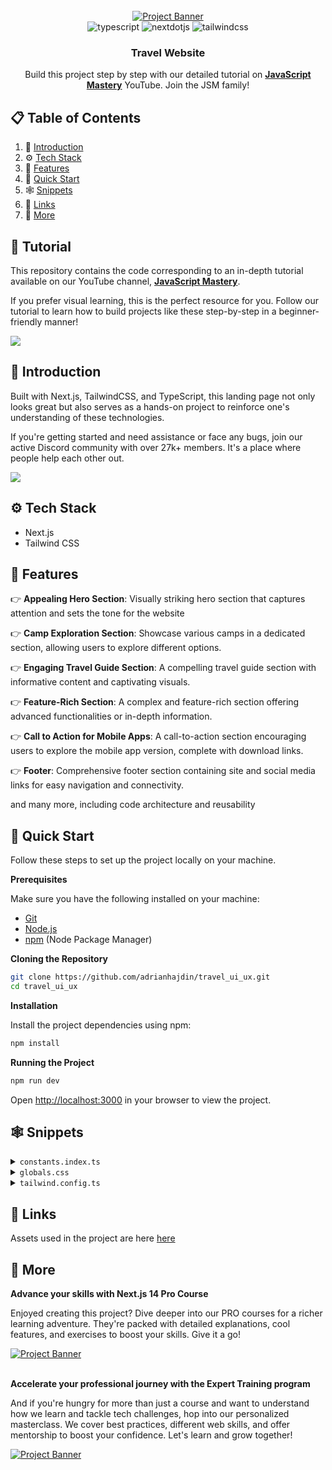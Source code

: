 <div align="center">
  <br />
    <a href="https://youtu.be/cuzw4vL1z5E?feature=shared" target="_blank">
      <img src="https://github.com/adrianhajdin/travel_ui_ux/assets/151519281/c72ebf75-847d-4a98-8f8a-24be02dac752" alt="Project Banner">
    </a>
  <br />

  <div>
    <img src="https://img.shields.io/badge/-Typescript-black?style=for-the-badge&logoColor=white&logo=typescript&color=3178C6" alt="typescript" />
    <img src="https://img.shields.io/badge/-Next_JS-black?style=for-the-badge&logoColor=white&logo=nextdotjs&color=000000" alt="nextdotjs" />
    <img src="https://img.shields.io/badge/-Tailwind_CSS-black?style=for-the-badge&logoColor=white&logo=tailwindcss&color=06B6D4" alt="tailwindcss" />
  </div>

  <h3 align="center">Travel Website</h3>

   <div align="center">
     Build this project step by step with our detailed tutorial on <a href="https://www.youtube.com/@javascriptmastery/videos" target="_blank"><b>JavaScript Mastery</b></a> YouTube. Join the JSM family!
    </div>
</div>

## 📋 <a name="table">Table of Contents</a>

1. 🤖 [Introduction](#introduction)
2. ⚙️ [Tech Stack](#tech-stack)
3. 🔋 [Features](#features)
4. 🤸 [Quick Start](#quick-start)
5. 🕸️ [Snippets](#snippets)
6. 🔗 [Links](#links)
7. 🚀 [More](#more)

## 🚨 Tutorial

This repository contains the code corresponding to an in-depth tutorial available on our YouTube channel, <a href="https://www.youtube.com/@javascriptmastery/videos" target="_blank"><b>JavaScript Mastery</b></a>.

If you prefer visual learning, this is the perfect resource for you. Follow our tutorial to learn how to build projects like these step-by-step in a beginner-friendly manner!

<a href="https://youtu.be/cuzw4vL1z5E?feature=shared" target="_blank"><img src="https://github.com/sujatagunale/EasyRead/assets/151519281/1736fca5-a031-4854-8c09-bc110e3bc16d" /></a>

## <a name="introduction">🤖 Introduction</a>

Built with Next.js, TailwindCSS, and TypeScript, this landing page not only looks great but also serves as a hands-on project to reinforce one's understanding of these technologies.

If you're getting started and need assistance or face any bugs, join our active Discord community with over 27k+ members. It's a place where people help each other out.

<a href="https://discord.com/invite/n6EdbFJ" target="_blank"><img src="https://github.com/sujatagunale/EasyRead/assets/151519281/618f4872-1e10-42da-8213-1d69e486d02e" /></a>

## <a name="tech-stack">⚙️ Tech Stack</a>

- Next.js
- Tailwind CSS

## <a name="features">🔋 Features</a>

👉 **Appealing Hero Section**: Visually striking hero section that captures attention and sets the tone for the website

👉 **Camp Exploration Section**: Showcase various camps in a dedicated section, allowing users to explore different options.

👉 **Engaging Travel Guide Section**: A compelling travel guide section with informative content and captivating visuals.

👉 **Feature-Rich Section**: A complex and feature-rich section offering advanced functionalities or in-depth information.

👉 **Call to Action for Mobile Apps**: A call-to-action section encouraging users to explore the mobile app version, complete with download links.

👉 **Footer**: Comprehensive footer section containing site and social media links for easy navigation and connectivity.

and many more, including code architecture and reusability

## <a name="quick-start">🤸 Quick Start</a>

Follow these steps to set up the project locally on your machine.

**Prerequisites**

Make sure you have the following installed on your machine:

- [Git](https://git-scm.com/)
- [Node.js](https://nodejs.org/en)
- [npm](https://www.npmjs.com/) (Node Package Manager)

**Cloning the Repository**

```bash
git clone https://github.com/adrianhajdin/travel_ui_ux.git
cd travel_ui_ux
```

**Installation**

Install the project dependencies using npm:

```bash
npm install
```

**Running the Project**

```bash
npm run dev
```

Open [http://localhost:3000](http://localhost:3000) in your browser to view the project.

## <a name="snippets">🕸️ Snippets</a>

<details>
<summary><code>constants.index.ts</code></summary>

```typescript
// NAVIGATION
export const NAV_LINKS = [
  { href: "/", key: "home", label: "Home" },
  { href: "/", key: "how_TrailBuddy_work", label: "How TrailBuddy Work?" },
  { href: "/", key: "services", label: "Services" },
  { href: "/", key: "pricing ", label: "Pricing " },
  { href: "/", key: "contact_us", label: "Contact Us" },
];

// CAMP SECTION
export const PEOPLE_URL = [
  "/person-1.png",
  "/person-2.png",
  "/person-3.png",
  "/person-4.png",
];

// FEATURES SECTION
export const FEATURES = [
  {
    title: "Real maps can be offline",
    icon: "/map.svg",
    variant: "green",
    description:
      "We provide a solution for you to be able to use our application when climbing, yes offline maps you can use at any time there is no signal at the location",
  },
  {
    title: "Set an adventure schedule",
    icon: "/calendar.svg",
    variant: "green",
    description:
      "Schedule an adventure with friends. On holidays, there are many interesting offers from TrailBuddy. That way, there's no more discussion",
  },
  {
    title: "Technology using augment reality",
    icon: "/tech.svg",
    variant: "green",
    description:
      "Technology uses augmented reality as a guide to your hiking trail in the forest to the top of the mountain. Already supported by the latest technology without an internet connection",
  },
  {
    title: "Many new locations every month",
    icon: "/location.svg",
    variant: "orange",
    description:
      "Lots of new locations every month, because we have a worldwide community of climbers who share their best experiences with climbing",
  },
];

// FOOTER SECTION
export const FOOTER_LINKS = [
  {
    title: "Learn More",
    links: [
      "About TrailBuddy",
      "Press Releases",
      "Environment",
      "Jobs",
      "Privacy Policy",
      "Contact Us",
    ],
  },
  {
    title: "Our Community",
    links: ["Climbing xixixi", "Hiking TrailBuddy", "TrailBuddy kinthill"],
  },
];

export const FOOTER_CONTACT_INFO = {
  title: "Contact Us",
  links: [
    { label: "Admin Officer", value: "123-456-7890" },
    { label: "Email Officer", value: "TrailBuddy@akinthil.com" },
  ],
};

export const SOCIALS = {
  title: "Social",
  links: [
    "/facebook.svg",
    "/instagram.svg",
    "/twitter.svg",
    "/youtube.svg",
    "/wordpress.svg",
  ],
};
```

</details>

<details>
<summary><code>globals.css</code></summary>

```typescript
@import url('https://fonts.googleapis.com/css2?family=Inter:wght@400;500;600;700;800&display=swap');

@tailwind base;
@tailwind components;
@tailwind utilities;

* {
  margin: 0;
  padding: 0;
  box-sizing: border-box;
}

body {
  font-family: Inter;
}

@layer utilities {
  .btn_white {
    @apply  border-white bg-white px-8 py-3 text-green-50
  }
  .btn_white_text  {
    @apply  border-white bg-white px-8 py-3 text-gray-90
  }
  .btn_green  {
    @apply  border-green-50 bg-green-50 px-8 py-5 text-white
  }
  .btn_dark_green {
    @apply  bg-green-90 px-8 py-4 text-white transition-all hover:bg-black
  }
  .btn_dark_green_outline  {
    @apply border-gray-20 bg-green-90 px-8 py-5 text-white
  }

  .max-container {
    @apply mx-auto max-w-[1440px];
  }

  .padding-container {
    @apply px-6 lg:px-20 3xl:px-0;
  }

  .flexCenter {
    @apply flex items-center justify-center;
  }

  .flexBetween {
    @apply flex items-center justify-between;
  }

  .flexStart {
    @apply flex items-center justify-start;
  }

  .flexEnd {
    @apply flex items-center justify-end;
  }

  /* FONTS */
  .regular-64 {
    @apply text-[64px] font-[400] leading-[120%];
  }

  .regular-40 {
    @apply text-[40px] font-[400] leading-[120%];
  }

  .regular-32 {
    @apply text-[32px] font-[400];
  }

  .regular-24 {
    @apply text-[24px] font-[400];
  }

  .regular-20 {
    @apply text-[20px] font-[400];
  }

  .regular-18 {
    @apply text-[18px] font-[400];
  }

  .regular-16 {
    @apply text-[16px] font-[400];
  }

  .regular-14 {
    @apply text-[14px] font-[400];
  }

  .medium-14 {
    @apply text-[14px] font-[600];
  }

  .bold-88 {
    @apply text-[88px] font-[700] leading-[120%];
  }

  .bold-64 {
    @apply text-[64px] font-[700] leading-[120%];
  }

  .bold-52 {
    @apply text-[52px] font-[700] leading-[120%];
  }

  .bold-40 {
    @apply text-[40px] font-[700] leading-[120%];
  }

  .bold-32 {
    @apply text-[32px] font-[700] leading-[120%];
  }

  .bold-20 {
    @apply text-[20px] font-[700];
  }

  .bold-18 {
    @apply text-[18px] font-[700];
  }

  .bold-16 {
    @apply text-[16px] font-[700];
  }

  /* Hero */
  .hero-map {
    @apply absolute right-0 top-0 h-screen w-screen bg-pattern-2 bg-cover bg-center md:-right-28 xl:-top-60;
  }

  /* Camp */
  .camp-quote {
    @apply absolute -right-6 bottom-4 w-[140px] lg:bottom-10 xl:-right-8 xl:w-[186px] 3xl:right-0;
  }

  /* Feature */
  .feature-phone {
    @apply absolute top-[13%] z-10 hidden max-w-[1500px] rotate-[15deg] md:-left-16 lg:flex  3xl:left-20;
  }

  /* Get App */
  .get-app {
    @apply max-container relative flex w-full  flex-col justify-between gap-32 overflow-hidden bg-green-90 bg-pattern bg-cover bg-center bg-no-repeat px-6 py-12 text-white sm:flex-row sm:gap-12 sm:py-24 lg:px-20 xl:max-h-[598px] 2xl:rounded-5xl;
  }
}

/* Hide scrollbar for Chrome, Safari and Opera */
.hide-scrollbar::-webkit-scrollbar {
  display: none;
}

/* Hide scrollbar for IE, Edge and Firefox */
.hide-scrollbar {
  -ms-overflow-style: none; /* IE and Edge */
  scrollbar-width: none; /* Firefox */
}
```

</details>

<details>
<summary><code>tailwind.config.ts</code></summary>

```typescript
/** @type {import('tailwindcss').Config} */
module.exports = {
  content: [
    "./pages/**/*.{js,ts,jsx,tsx,mdx}",
    "./components/**/*.{js,ts,jsx,tsx,mdx}",
    "./app/**/*.{js,ts,jsx,tsx,mdx}",
  ],
  theme: {
    extend: {
      colors: {
        green: {
          50: "#30AF5B",
          90: "#292C27",
        },
        gray: {
          10: "#EEEEEE",
          20: "#A2A2A2",
          30: "#7B7B7B",
          50: "#585858",
          90: "#141414",
        },
        orange: {
          50: "#FF814C",
        },
        blue: {
          70: "#021639",
        },
        yellow: {
          50: "#FEC601",
        },
      },
      backgroundImage: {
        "bg-img-1": "url('/img-1.png')",
        "bg-img-2": "url('/img-2.png')",
        "feature-bg": "url('/feature-bg.png')",
        pattern: "url('/pattern.png')",
        "pattern-2": "url('/pattern-bg.png')",
      },
      screens: {
        xs: "400px",
        "3xl": "1680px",
        "4xl": "2200px",
      },
      maxWidth: {
        "10xl": "1512px",
      },
      borderRadius: {
        "5xl": "40px",
      },
    },
  },
  plugins: [],
};
```

</details>

## <a name="links">🔗 Links</a>

Assets used in the project are here [here](https://drive.google.com/file/d/10bwdMeLAl7scTjrorqtG3v2Z6b4b7S-w/view?usp=sharing)

## <a name="more">🚀 More</a>

**Advance your skills with Next.js 14 Pro Course**

Enjoyed creating this project? Dive deeper into our PRO courses for a richer learning adventure. They're packed with detailed explanations, cool features, and exercises to boost your skills. Give it a go!

<a href="https://jsmastery.pro/next14" target="_blank">
<img src="https://github.com/sujatagunale/EasyRead/assets/151519281/557837ce-f612-4530-ab24-189e75133c71" alt="Project Banner">
</a>

<br />
<br />

**Accelerate your professional journey with the Expert Training program**

And if you're hungry for more than just a course and want to understand how we learn and tackle tech challenges, hop into our personalized masterclass. We cover best practices, different web skills, and offer mentorship to boost your confidence. Let's learn and grow together!

<a href="https://www.jsmastery.pro/masterclass" target="_blank">
<img src="https://github.com/sujatagunale/EasyRead/assets/151519281/fed352ad-f27b-400d-9b8f-c7fe628acb84" alt="Project Banner">
</a>

#
